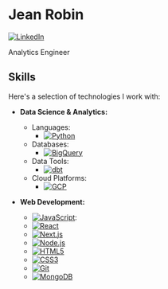 # Jean Robin

[![LinkedIn](https://img.shields.io/badge/LinkedIn-Connect-blue?style=flat-square&logo=linkedin)](https://www.linkedin.com/in/jean-robin)

Analytics Engineer

## Skills

Here's a selection of technologies I work with:

*   **Data Science & Analytics:**
    *   Languages:
        *   [![Python](https://img.shields.io/badge/Python-%233776AB.svg?style=for-the-badge&logo=python&logoColor=white)](https://www.python.org)
    *   Databases:
        *   [![BigQuery](https://img.shields.io/badge/BigQuery-%234285F4.svg?style=for-the-badge&logo=google-cloud&logoColor=white)](https://cloud.google.com/bigquery)
    *   Data Tools:
        *   [![dbt](https://img.shields.io/badge/dbt-%23F2C72E.svg?style=for-the-badge&logo=dbt&logoColor=white)](https://www.getdbt.com/)
    *   Cloud Platforms:
        *   [![GCP](https://img.shields.io/badge/GCP-%2300B0D7.svg?style=for-the-badge&logo=google-cloud&logoColor=white)](https://cloud.google.com/)
    
*   **Web Development:**
    *   [![JavaScript](https://img.shields.io/badge/JavaScript-%23F7DF1E.svg?style=for-the-badge&logo=javascript&logoColor=black)](https://developer.mozilla.org/en-US/docs/Web/JavaScript):
       *   [![React](https://img.shields.io/badge/React-%2361DAFB.svg?style=for-the-badge&logo=react&logoColor=black)](https://reactjs.org/)
       *   [![Next.js](https://img.shields.io/badge/Next.js-%23000000.svg?style=for-the-badge&logo=nextdotjs&logoColor=white)](https://nextjs.org/)
       *   [![Node.js](https://img.shields.io/badge/Node.js-%23339933.svg?style=for-the-badge&logo=nodedotjs&logoColor=white)](https://nodejs.org/)
    *   [![HTML5](https://img.shields.io/badge/HTML5-%23E34F26.svg?style=for-the-badge&logo=html5&logoColor=white)](https://www.w3.org/html/)
    *   [![CSS3](https://img.shields.io/badge/CSS3-%231572B6.svg?style=for-the-badge&logo=css3&logoColor=white)](https://www.w3schools.com/css/)
    *   [![Git](https://img.shields.io/badge/Git-%23F05032.svg?style=for-the-badge&logo=git&logoColor=white)](https://git-scm.com/)
    *   [![MongoDB](https://img.shields.io/badge/MongoDB-%234EA94B.svg?style=for-the-badge&logo=mongodb&logoColor=white)](https://www.mongodb.com/)
